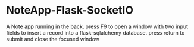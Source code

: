 # NoteApp-Flask-SocketIO
A Note app running in the back, press F9 to open a window with two input fields to insert a record into a flask-sqlalchemy database. press return to submit and close the focused window
